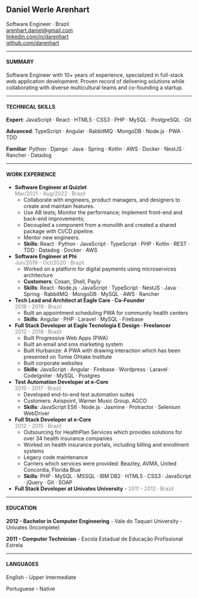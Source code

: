 ## Daniel Werle Arenhart

Software Engineer · Brazil <br>
<arenhart.daniel@gmail.com> <br>
[linkedin.com/in/darenhart](http://linkedin.com/in/darenhart) <br>
[github.com/darenhart](http://github.com/darenhart) <br>

------

#### SUMMARY

Software Engineer with 10+ years of experience, specialized in full-stack web application development. Proven record of delivering solutions while collaborating with diverse multicultural teams and co-founding a startup.

--------

#### TECHNICAL SKILLS

**Expert**: JavaScript · React · HTML5 · CSS3 · PHP · MySQL · PostgreSQL · Git

**Advanced**: TypeScript · Angular · RabbitMQ · MongoDB · Node.js · PWA · TDD

**Familiar**: Python · Django · Java · Spring · Kotlin · AWS · Docker · NestJS  · Rancher · Datadog

--------

#### WORK EXPERIENCE

- **Software Engineer at Quizlet**<br>
  <span style="color: grey; font-size: 14px">Mar/2021 - Aug/2022 · Brazil</span>
  - Collaborate with engineers, product managers, and designers to create and maintain features.
  - Use AB tests; Monitor the performance; Implement front-end and back-end improvements;
  - Decoupled a component from a monolith and created a shared package with CI/CD pipeline.
  - Mentor new engineers.
  - **Skills**: React · Python · JavaScript · TypeScript · PHP · Kotlin · REST · TDD · Datadog · Docker · AWS
- **Software Engineer at Phi**<br>
  <span style="color: grey; font-size: 14px">Jun/2019 - Oct/2020 · Brazil</span>
  - Worked on a platform for digital payments using microservices architecture
  - **Customers**: Cosan, Shell, Payly
  - **Skills**: React · Node.js · JavaScript · TypeScript · NestJS · Java · Spring · RabbitMQ · MongoDB · MySQL · AWS · Rancher
- **Tech Lead and Architect at Eagle Care · Co-Founder**<br>
  <span style="color: grey; font-size: 14px">2018 - 2019 · Brazil</span>
  - Built an appointment scheduling PWA for community health centers
  - **Skills**: Angular · PHP · Laravel · MySQL · Firebase
- **Full Stack Developer at Eagle Tecnologia E Design · Freelancer** <br>
  <span style="color: grey; font-size: 14px">2012 - 2018 · Brazil</span>
  - Built Progressive Web Apps (PWA)
  - Built an email and sms marketing system
  - Built Hurbanize: A PWA with drawing interaction which has been presented on Tomie Ohtake Institute
  - Built corporate websites
  - **Skills**: JavaScript · Angular · Firebase · Wordpress · Laravel · CodeIgniter · MySQL · Postgres
- **Test Automation Developer at e-Core**<br>
  <span style="color: grey; font-size: 14px">2015 - 2017 · Brazil</span>
  - Developed end-to-end test automation suites
  - Customers: Axispoint, Warner Music Group, AGCO
  - **Skills**: JavaScript ES6 · Node.js · Jasmine · Protractor · Selenium WebDriver
- **Full Stack Developer at e-Core**<br>
  <span style="color: grey; font-size: 14px">2012 - 2015 · Brazil</span>
  - Outsourcing for HealthPlan Services which provides solutions for over 34 health insurance companies
  - Worked on health insurance portals, including billing and enrollment systems
  - Legacy code maintenance
  - Carriers which services were provided: Beazley, AVMA, United Concordia, Florida Blue
  - **Skills**: PHP · MySQL · MSSQL · IBM DB2 · HTML5 · CSS3 · JavaScript · jQuery · Git · SOAP
- **Full Stack Developer at Univates University** - <span style="color: grey; font-size: 14px">2011 - 2012 · Brazil</span>

---------

#### EDUCATION

**2012 - Bachelor in Computer Engineering** - Vale do Taquari University - Univates (Incomplete)

**2011 - Computer Technician** - Escola Estadual de Educação Profissional Estrela

--------------

#### LANGUAGES

English - Upper Intermediate

Portuguese - Native

